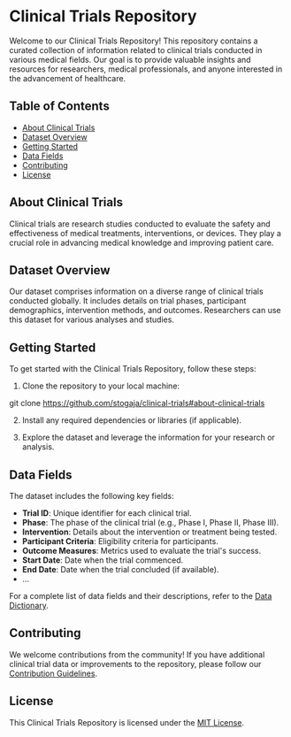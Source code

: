 # Clinical Trials Repository

Welcome to our Clinical Trials Repository! This repository contains a curated collection of information related to clinical trials conducted in various medical fields. Our goal is to provide valuable insights and resources for researchers, medical professionals, and anyone interested in the advancement of healthcare.

## Table of Contents

- [About Clinical Trials](#about-clinical-trials)
- [Dataset Overview](#dataset-overview)
- [Getting Started](#getting-started)
- [Data Fields](#data-fields)
- [Contributing](#contributing)
- [License](#license)

## About Clinical Trials

Clinical trials are research studies conducted to evaluate the safety and effectiveness of medical treatments, interventions, or devices. They play a crucial role in advancing medical knowledge and improving patient care.

## Dataset Overview

Our dataset comprises information on a diverse range of clinical trials conducted globally. It includes details on trial phases, participant demographics, intervention methods, and outcomes. Researchers can use this dataset for various analyses and studies.

## Getting Started

To get started with the Clinical Trials Repository, follow these steps:

1. Clone the repository to your local machine:

git clone https://github.com/stogaja/clinical-trials#about-clinical-trials

2. Install any required dependencies or libraries (if applicable).

3. Explore the dataset and leverage the information for your research or analysis.

## Data Fields

The dataset includes the following key fields:

- **Trial ID**: Unique identifier for each clinical trial.
- **Phase**: The phase of the clinical trial (e.g., Phase I, Phase II, Phase III).
- **Intervention**: Details about the intervention or treatment being tested.
- **Participant Criteria**: Eligibility criteria for participants.
- **Outcome Measures**: Metrics used to evaluate the trial's success.
- **Start Date**: Date when the trial commenced.
- **End Date**: Date when the trial concluded (if available).
- ...

For a complete list of data fields and their descriptions, refer to the [Data Dictionary](data_dictionary.md).

## Contributing

We welcome contributions from the community! If you have additional clinical trial data or improvements to the repository, please follow our [Contribution Guidelines](CONTRIBUTING.md).

## License

This Clinical Trials Repository is licensed under the [MIT License](LICENSE).
